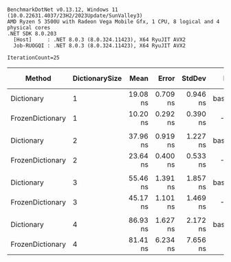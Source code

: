 ```

BenchmarkDotNet v0.13.12, Windows 11 (10.0.22631.4037/23H2/2023Update/SunValley3)
AMD Ryzen 5 3500U with Radeon Vega Mobile Gfx, 1 CPU, 8 logical and 4 physical cores
.NET SDK 8.0.203
  [Host]     : .NET 8.0.3 (8.0.324.11423), X64 RyuJIT AVX2
  Job-RUOGQI : .NET 8.0.3 (8.0.324.11423), X64 RyuJIT AVX2

IterationCount=25  

```
| Method           | DictionarySize | Mean     | Error    | StdDev   | Ratio    | RatioSD | Allocated | Alloc Ratio |
|----------------- |--------------- |---------:|---------:|---------:|---------:|--------:|----------:|------------:|
| Dictionary       | 1              | 19.08 ns | 0.709 ns | 0.946 ns | baseline |         |         - |          NA |
| FrozenDictionary | 1              | 10.20 ns | 0.292 ns | 0.390 ns |     -46% |    6.1% |         - |          NA |
|                  |                |          |          |          |          |         |           |             |
| Dictionary       | 2              | 37.96 ns | 0.919 ns | 1.227 ns | baseline |         |         - |          NA |
| FrozenDictionary | 2              | 23.64 ns | 0.400 ns | 0.533 ns |     -38% |    4.4% |         - |          NA |
|                  |                |          |          |          |          |         |           |             |
| Dictionary       | 3              | 55.46 ns | 1.391 ns | 1.857 ns | baseline |         |         - |          NA |
| FrozenDictionary | 3              | 45.17 ns | 1.101 ns | 1.469 ns |     -18% |    5.7% |         - |          NA |
|                  |                |          |          |          |          |         |           |             |
| Dictionary       | 4              | 86.93 ns | 1.627 ns | 2.172 ns | baseline |         |         - |          NA |
| FrozenDictionary | 4              | 81.41 ns | 6.234 ns | 7.656 ns |      -6% |    8.9% |         - |          NA |
